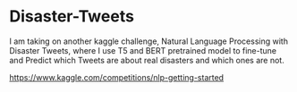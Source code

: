 # Disaster-Tweets
I am taking on another kaggle challenge, Natural Language Processing with Disaster Tweets, where I use T5 and BERT pretrained model to fine-tune and Predict which Tweets are about real disasters and which ones are not.

https://www.kaggle.com/competitions/nlp-getting-started

